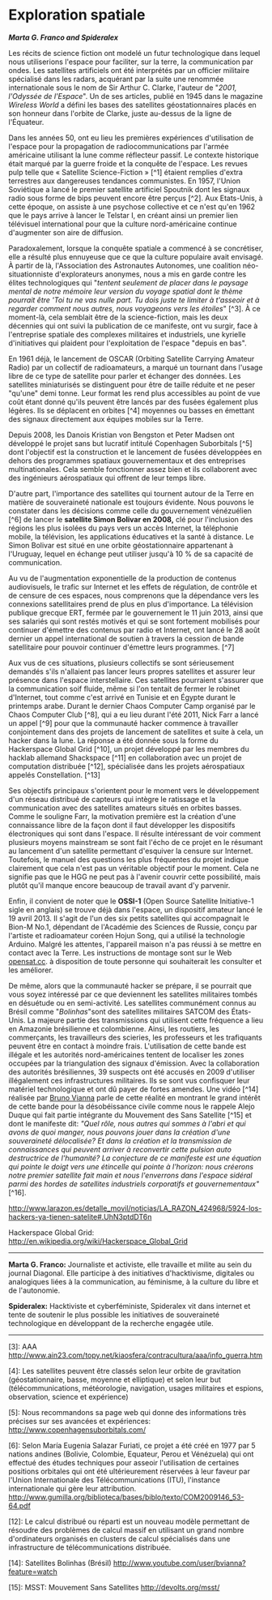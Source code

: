 # Exploration spatiale

***Marta G. Franco and Spideralex***

Les récits de science fiction ont modelé un futur technologique dans lequel
nous utiliserions l'espace pour faciliter, sur la terre, la communication par
ondes. Les satellites artificiels ont été interprétés par un officier
militaire spécialisé dans les radars, acquérant par la suite une renommée
internationale sous le nom de Sir Arthur C. Clarke, l'auteur de "*2001,
l'Odyssée de l'Espace*". Un de ses articles, publié en 1945 dans le magazine
*Wireless World* a défini les bases des satellites géostationnaires placés en
son honneur dans l'orbite de Clarke, juste au-dessus de la ligne de
l'Équateur.

Dans les années 50, ont eu lieu les premières expériences d'utilisation de
l'espace pour la propagation de radiocommunications par l'armée américaine
utilisant la lune comme réflecteur passif. Le contexte historique était marqué
par la guerre froide et la conquête de l'espace.  Les revues pulp telle que «
Satellite Science-Fiction » [^1] étaient remplies d'extra terrestres aux
dangereuses tendances communistes. En 1957, l'Union Soviétique a lancé le
premier satellite artificiel Spoutnik dont les signaux radio sous forme de
bips peuvent encore être perçus [^2]. Aux Etats-Unis, à cette époque, on
assiste à une psychose collective et ce n'est qu'en 1962 que le pays arrive à
lancer le Telstar I, en créant ainsi un premier lien télévisuel international
pour que la culture nord-américaine continue d'augmenter son aire de
diffusion.

Paradoxalement, lorsque la conquête spatiale a commencé à se concrétiser, elle
a résulté plus ennuyeuse que ce que la culture populaire avait envisagé. À
partir de là, l'Association des Astronautes Autonomes, une coalition
néo-situationniste d'explorateurs anonymes, nous a mis en garde contre les
élites technologiques qui "*tentent seulement de placer dans le paysage mental
de notre mémoire leur version du voyage spatial dont le thème pourrait être
'Toi tu ne vas nulle part.  Tu dois juste te limiter à t'asseoir et à regarder
comment nous autres, nous voyageons vers les étoiles*" [^3]. À ce moment-là,
cela semblait être de la science-fiction, mais les deux décennies qui ont
suivi la publication de ce manifeste, ont vu surgir, face à l'entreprise
spatiale des complexes militaires et industriels, une kyrielle d'initiatives
qui plaident pour l'exploitation de l'espace "depuis en bas".

En 1961 déjà, le lancement de OSCAR (Orbiting Satellite Carrying Amateur
Radio) par un collectif de radioamateurs, a marqué un tournant dans l'usage
libre de ce type de satellite pour parler et échanger des données. Les
satellites miniaturisés se distinguent pour être de taille réduite et ne peser
"qu'une" demi tonne. Leur format les rend plus accessibles au point de vue
coût étant donné qu'ils peuvent être lancés par des fusées également plus
légères. Ils se déplacent en orbites [^4] moyennes ou basses en émettant des
signaux directement aux équipes mobiles sur la Terre.

Depuis 2008, les Danois Kristian von Bengston et Peter Madsen ont développé le
projet sans but lucratif intitulé Copenhagen Suborbitals [^5] dont l'objectif
est la construction et le lancement de fusées développées en dehors des
programmes spatiaux gouvernementaux et des entreprises multinationales.  Cela
semble fonctionner assez bien et ils collaborent avec des ingénieurs
aérospatiaux qui offrent de leur temps libre.

D'autre part, l'importance des satellites qui tournent autour de la Terre en
matière de souveraineté nationale est toujours évidente. Nous pouvons le
constater dans les décisions comme celle du gouvernement vénézuélien [^6] de
lancer le **satellite Simon Bolivar en 2008,** clé pour l'inclusion des
régions les plus isolées du pays vers un accès Internet, la téléphonie mobile,
la télévision, les applications éducatives et la santé à distance. Le Simon
Bolivar est situé en une orbite géostationnaire appartenant à l'Uruguay,
lequel en échange peut utiliser jusqu'à 10 % de sa capacité de communication.

Au vu de l'augmentation exponentielle de la production de contenus
audiovisuels, le trafic sur Internet et les effets de régulation, de contrôle
et de censure de ces espaces, nous comprenons que la dépendance vers les
connexions satellitaires prend de plus en plus d'importance. La télévision
publique grecque ERT, fermée par le gouvernement le 11 juin 2013, ainsi que
ses salariés qui sont restés motivés et qui se sont fortement mobilisés pour
continuer d'émettre des contenus par radio et Internet, ont lancé le 28 août
dernier un appel international de soutien à travers la cession de bande
satellitaire pour pouvoir continuer d'émettre leurs programmes. [^7]

Aux vus de ces situations, plusieurs collectifs se sont sérieusement demandés
s'ils n'allaient pas lancer leurs propres satellites et assurer leur présence
dans l'espace interstellaire. Ces satellites pourraient s'assurer que la
communication soif fluide, même si l'on tentait de fermer le robinet
d'Internet, tout comme c'est arrivé en Tunisie et en Égypte durant le
printemps arabe. Durant le dernier Chaos Computer Camp organisé par le Chaos
Computer Club [^8], qui a eu lieu durant l'été 2011, Nick Farr a lancé un
appel [^9] pour que la communauté hacker commence à travailler conjointement
dans des projets de lancement de satellites et suite à cela, un hacker dans la
lune. La réponse a été donnée sous la forme du Hackerspace Global Grid [^10],
un projet développé par les membres du hacklab allemand Shackspace [^11] en
collaboration avec un projet de computation distribuée [^12], spécialisée dans
les projets aérospatiaux appelés Constellation. [^13]

Ses objectifs principaux s'orientent pour le moment vers le développement d'un
réseau distribué de capteurs qui intègre le ratissage et la communication avec
des satellites amateurs situés en orbites basses. Comme le souligne Farr, la
motivation première est la création d'une connaissance libre de la façon dont
il faut développer les dispositifs électroniques qui sont dans l'espace. Il
résulte intéressant de voir comment plusieurs moyens mainstream se sont fait
l'écho de ce projet en le résumant au lancement d'un satellite permettant
d'esquiver la censure sur Internet. Toutefois, le manuel des questions les
plus fréquentes du projet indique clairement que cela n'est pas un véritable
objectif pour le moment. Cela ne signifie pas que le HGG ne peut pas à
l'avenir couvrir cette possibilité, mais plutôt qu'il manque encore beaucoup
de travail avant d'y parvenir.

Enfin, il convient de noter que le **OSSI-1** (Open Source Satellite
Initiative-1 sigle en anglais) se trouve déjà dans l'espace, un dispositif
amateur lancé le 19 avril 2013. Il s'agit de l'un des six petits satellites
qui accompagnait le Bion-M No.1, dépendant de l'Académie des Sciences de
Russie, conçu par l'artiste et radioamateur coréen Hojun Song, qui a utilisé
la technologie Arduino. Malgré les attentes, l'appareil maison n'a pas réussi
à se mettre en contact avec la Terre. Les instructions de montage sont sur le
Web [opensat.cc](http://opensat.cc/). à disposition de toute personne qui
souhaiterait les consulter et les améliorer.

De même, alors que la communauté hacker se prépare, il se pourrait que vous
soyez intéressé par ce que deviennent les satellites militaires tombés en
désuétude ou en semi-activité. Les satellites communément connus au Brésil
comme "*Bolinhas*"sont des satellites militaires SATCOM des États-Unis. La
majeure partie des transmissions qui utilisent cette fréquence a lieu en
Amazonie brésilienne et colombienne. Ainsi, les routiers, les commerçants, les
travailleurs des scieries, les professeurs et les trafiquants peuvent être en
contact à moindre frais.  L'utilisation de cette bande est illégale et les
autorités nord-américaines tentent de localiser les zones occupées par la
triangulation des signaux d'émission. Avec la collaboration des autorités
brésiliennes, 39 suspects ont été accusés en 2009 d'utiliser illégalement ces
infrastructures militaires. Ils se sont vus confisquer leur matériel
technologique et ont dû payer de fortes amendes. Une vidéo [^14] réalisée par
[Bruno
V](http://www.youtube.com/user/bvianna?feature=watch)[ianna](http://www.youtube.com/user/bvianna?feature=watch)
parle de cette réalité en montrant le grand intérêt de cette bande pour la
désobéissance civile comme nous le rappele Alejo Duque qui fait partie
intégrante du Mouvement des Sans Satellite [^15] et dont le manifeste dit:
*"Quel rôle, nous autres qui sommes à l'abri et qui avons de quoi manger, nous
pouvons jouer dans la création d'une souveraineté délocalisée? Et dans la
création et la transmission de connaissances qui peuvent arriver à reconvertir
cette pulsion auto destructrice de l'humanité? La conjecture de ce manifeste
est une équation qui pointe le doigt vers une étincelle qui pointe à
l'horizon: nous créerons notre premier satellite fait main et nous l'enverrons
dans l'espace sidéral parmi des hordes de satellites industriels corporatifs
et gouvernementaux"* [^16].

http://www.larazon.es/detalle_movil/noticias/LA_RAZON_424968/5924-los-hackers-ya-tienen-satelite#.UhN3ptdDT6n

Hackerspace Global Grid: http://en.wikipedia.org/wiki/Hackerspace_Global_Grid

------------------------------------------------------------------------

**Marta G. Franco:** Journaliste et activiste, elle travaille et milite au
sein du journal Diagonal. Elle participe à des initiatives d'hacktivisme,
digitales ou analogiques liées à la communication, au féminisme, à la culture
du libre et de l'autonomie.

**Spideralex:** Hacktiviste et cyberféministe, Spideralex vit dans internet et
tente de soutenir le plus possible les initiatives de souveraineté
technologique en développant de la recherche engagée utile.

------------------------------------------------------------------------

[1]: http://www.philsp.com/mags/sf_s.html#satellite_science_fiction

[2]: http://es.wikipedia.org/wiki/Archivo:Possible_PDM_signal_labeled_as_Sputnik_by_NASA.ogg

[3]: AAA http://www.ain23.com/topy.net/kiaosfera/contracultura/aaa/info_guerra.htm

[4]: Les satellites peuvent être classés selon leur orbite de gravitation (géostationnaire, basse, moyenne et elliptique) et selon leur but (télécommunications, météorologie, navigation, usages militaires et espions, observation, science et expérience)

[5]: Nous recommandons sa page web qui donne des informations très précises sur ses avancées et expériences: http://www.copenhagensuborbitals.com/

[6]: Selon María Eugenia Salazar Furiati, ce projet a été créé en 1977 par 5 nations andines (Bolivie, Colombie, Equateur, Perou et Vénézuela) qui ont effectué des études techniques pour asseoir l'utilisation de certaines positions orbitales qui ont été ultérieurement réservées à leur faveur par l'Union Internationale des Télécommunications (ITU), l'instance internationale qui gère leur attribution. http://www.gumilla.org/biblioteca/bases/biblo/texto/COM2009146_53-64.pdf

[7]: http://www.ertopen.com/news-in-4-languages/english/item/3849#.UiOnVNdDT6k

[8]: https://es.wikipedia.org/wiki/Chaos_Computer_Club

[9]: http://events.ccc.de/camp/2011/wiki/Space_program_of_the_Hacker_Scene:_For_our_future

[10]: http://en.wikipedia.org/wiki/Hackerspace_Global_Grid

[11]: http://shackspace.de/

[12]: Le calcul distribué ou réparti est un nouveau modèle permettant de résoudre des problèmes de calcul massif en utilisant un grand nombre d'ordinateurs organisés en clusters de calcul spécialisés dans une infrastructure de télécommunications distribuée.

[13]: http://aerospaceresearch.net/constellation/

[14]: Satellites Bolinhas (Brésil) http://www.youtube.com/user/bvianna?feature=watch

[15]: MSST: Mouvement Sans Satellites http://devolts.org/msst/

[16]: http://devolts.org/msst/?page_id=2
